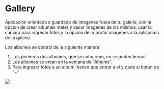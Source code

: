 # Gallery

Aplicacion orientada a guardado de imagenes fuera de tu galeria, con la opcion de crear albumes meter y sacar imagenes de los mismos, usar la camara para ingresar fotos y
la opcion de importar imagenes a la aplicacion de la galeria.

Los albumes se control de la siguiente manera:
1. Los primeros dos albumes, que se autocrean, no se puden borrar.
2. Los albumes se crean en la ventana de "Albums".
3. Para ingresar fotos a un album, tienen que entrar a el y darle al boton de "+"

![](https://i.imgur.com/lG4nm6b.png)
